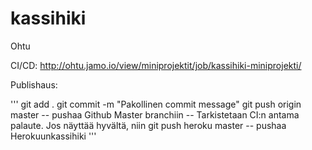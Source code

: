 kassihiki
=========

Ohtu

CI/CD: http://ohtu.jamo.io/view/miniprojektit/job/kassihiki-miniprojekti/


Publishaus:

'''
git add .
git commit -m "Pakollinen commit message"
git push origin master -- pushaa Github Master branchiin
-- Tarkistetaan CI:n antama palaute. Jos näyttää hyvältä, niin
git push heroku master -- pushaa Herokuunkassihiki
'''
